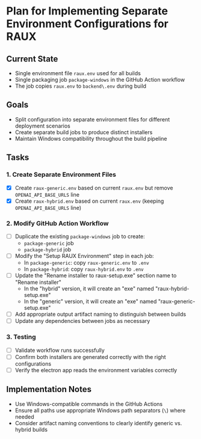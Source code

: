 # Plan for Implementing Separate Environment Configurations for RAUX

## Current State
- Single environment file `raux.env` used for all builds
- Single packaging job `package-windows` in the GitHub Action workflow
- The job copies `raux.env` to `backend\.env` during build

## Goals
- Split configuration into separate environment files for different deployment scenarios
- Create separate build jobs to produce distinct installers
- Maintain Windows compatibility throughout the build pipeline

## Tasks

### 1. Create Separate Environment Files
- [x] Create `raux-generic.env` based on current `raux.env` but remove `OPENAI_API_BASE_URLS` line
- [x] Create `raux-hybrid.env` based on current `raux.env` (keeping `OPENAI_API_BASE_URLS` line)

### 2. Modify GitHub Action Workflow
- [ ] Duplicate the existing `package-windows` job to create:
  - `package-generic` job
  - `package-hybrid` job
- [ ] Modify the "Setup RAUX Environment" step in each job:
  - In `package-generic`: copy `raux-generic.env` to `.env`
  - In `package-hybrid`: copy `raux-hybrid.env` to `.env`
- [ ] Update the "Rename installer to raux-setup.exe" section name to "Rename installer"
  - In the "hybrid" version, it will create an "exe" named "raux-hybrid-setup.exe"
  - In the "generic" version, it will create an "exe" named "raux-generic-setup.exe"
- [ ] Add appropriate output artifact naming to distinguish between builds
- [ ] Update any dependencies between jobs as necessary

### 3. Testing
- [ ] Validate workflow runs successfully
- [ ] Confirm both installers are generated correctly with the right configurations
- [ ] Verify the electron app reads the environment variables correctly

## Implementation Notes
- Use Windows-compatible commands in the GitHub Actions
- Ensure all paths use appropriate Windows path separators (`\`) where needed
- Consider artifact naming conventions to clearly identify generic vs. hybrid builds

